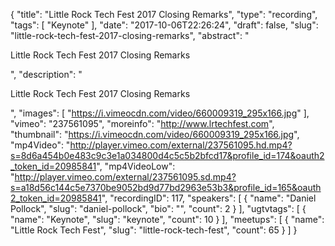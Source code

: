 {
  "title": "Little Rock Tech Fest 2017 Closing Remarks",
  "type": "recording",
  "tags": [
    "Keynote"
  ],
  "date": "2017-10-06T22:26:24",
  "draft": false,
  "slug": "little-rock-tech-fest-2017-closing-remarks",
  "abstract": "<p>Little Rock Tech Fest 2017 Closing Remarks</p>",
  "description": "<p>Little Rock Tech Fest 2017 Closing Remarks</p>",
  "images": [
    "https://i.vimeocdn.com/video/660009319_295x166.jpg"
  ],
  "vimeo": "237561095",
  "moreinfo": "http://www.lrtechfest.com",
  "thumbnail": "https://i.vimeocdn.com/video/660009319_295x166.jpg",
  "mp4Video": "http://player.vimeo.com/external/237561095.hd.mp4?s=8d6a454b0e483c9c3e1a034800d4c5c5b2bfcd17&profile_id=174&oauth2_token_id=20985841",
  "mp4VideoLow": "http://player.vimeo.com/external/237561095.sd.mp4?s=a18d56c144c5e7370be9052bd9d77bd2963e53b3&profile_id=165&oauth2_token_id=20985841",
  "recordingID": 117,
  "speakers": [
    {
      "name": "Daniel Pollock",
      "slug": "daniel-pollock",
      "bio": "",
      "count": 2
    }
  ],
  "ugtvtags": [
    {
      "name": "Keynote",
      "slug": "keynote",
      "count": 10
    }
  ],
  "meetups": [
    {
      "name": "Little Rock Tech Fest",
      "slug": "little-rock-tech-fest",
      "count": 65
    }
  ]
}